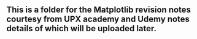 ## This is a folder for the Matplotlib revision notes courtesy from UPX academy and Udemy notes details of which will be uploaded later.
